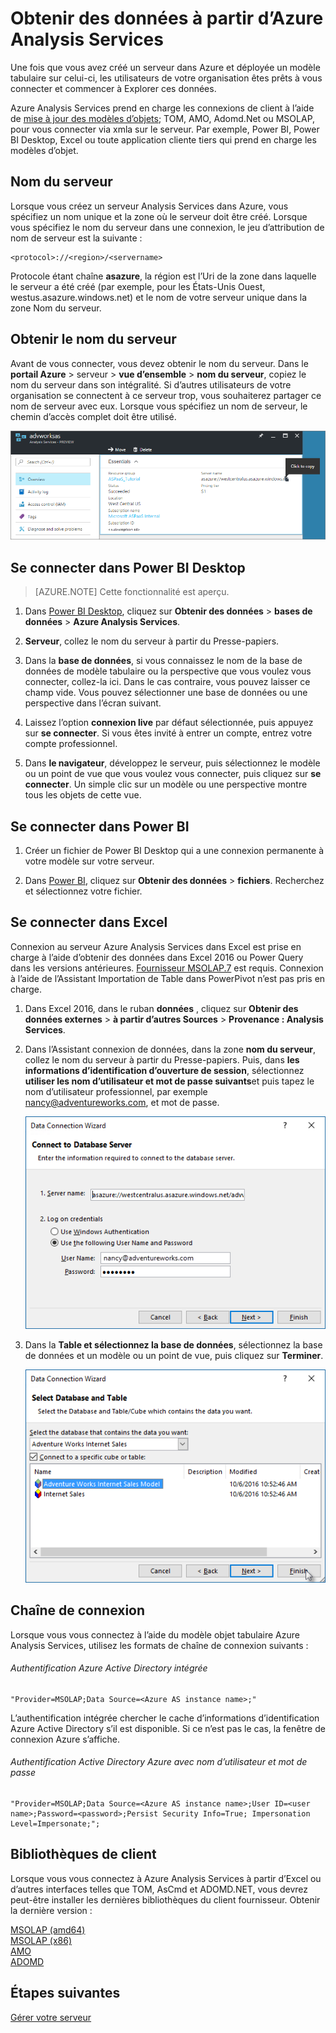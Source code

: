 <properties
   pageTitle="Obtenir des données à partir d’Azure Analysis Services | Microsoft Azure"
   description="Découvrez comment vous connecter à et obtenir des données à partir d’un serveur Analysis Services dans Azure."
   services="analysis-services"
   documentationCenter=""
   authors="minewiskan"
   manager="erikre"
   editor=""
   tags=""/>
<tags
   ms.service="analysis-services"
   ms.devlang="NA"
   ms.topic="article"
   ms.tgt_pltfrm="NA"
   ms.workload="na"
   ms.date="10/24/2016"
   ms.author="owend"/>

# <a name="get-data-from-azure-analysis-services"></a>Obtenir des données à partir d’Azure Analysis Services
Une fois que vous avez créé un serveur dans Azure et déployée un modèle tabulaire sur celui-ci, les utilisateurs de votre organisation êtes prêts à vous connecter et commencer à Explorer ces données.

Azure Analysis Services prend en charge les connexions de client à l’aide de [mise à jour des modèles d’objets](#client-libraries); TOM, AMO, Adomd.Net ou MSOLAP, pour vous connecter via xmla sur le serveur. Par exemple, Power BI, Power BI Desktop, Excel ou toute application cliente tiers qui prend en charge les modèles d’objet.

## <a name="server-name"></a>Nom du serveur
Lorsque vous créez un serveur Analysis Services dans Azure, vous spécifiez un nom unique et la zone où le serveur doit être créé. Lorsque vous spécifiez le nom du serveur dans une connexion, le jeu d’attribution de nom de serveur est la suivante :
```
<protocol>://<region>/<servername>
```
 Protocole étant chaîne **asazure**, la région est l’Uri de la zone dans laquelle le serveur a été créé (par exemple, pour les États-Unis Ouest, westus.asazure.windows.net) et le nom de votre serveur unique dans la zone Nom du serveur.

## <a name="get-the-server-name"></a>Obtenir le nom du serveur
Avant de vous connecter, vous devez obtenir le nom du serveur. Dans le **portail Azure** > serveur > **vue d’ensemble** > **nom du serveur**, copiez le nom du serveur dans son intégralité. Si d’autres utilisateurs de votre organisation se connectent à ce serveur trop, vous souhaiterez partager ce nom de serveur avec eux. Lorsque vous spécifiez un nom de serveur, le chemin d’accès complet doit être utilisé.

![Obtenir le nom du serveur dans Azure](./media/analysis-services-deploy/aas-deploy-get-server-name.png)


## <a name="connect-in-power-bi-desktop"></a>Se connecter dans Power BI Desktop

> [AZURE.NOTE] Cette fonctionnalité est aperçu.

1. Dans [Power BI Desktop](https://powerbi.microsoft.com/desktop/), cliquez sur **Obtenir des données** > **bases de données** > **Azure Analysis Services**.

2. **Serveur**, collez le nom du serveur à partir du Presse-papiers.

3. Dans la **base de données**, si vous connaissez le nom de la base de données de modèle tabulaire ou la perspective que vous voulez vous connecter, collez-la ici. Dans le cas contraire, vous pouvez laisser ce champ vide. Vous pouvez sélectionner une base de données ou une perspective dans l’écran suivant.

4. Laissez l’option **connexion live** par défaut sélectionnée, puis appuyez sur **se connecter**. Si vous êtes invité à entrer un compte, entrez votre compte professionnel.

5. Dans **le navigateur**, développez le serveur, puis sélectionnez le modèle ou un point de vue que vous voulez vous connecter, puis cliquez sur **se connecter**. Un simple clic sur un modèle ou une perspective montre tous les objets de cette vue.


## <a name="connect-in-power-bi"></a>Se connecter dans Power BI
1. Créer un fichier de Power BI Desktop qui a une connexion permanente à votre modèle sur votre serveur.

2. Dans [Power BI](https://powerbi.microsoft.com), cliquez sur **Obtenir des données** > **fichiers**. Recherchez et sélectionnez votre fichier.


## <a name="connect-in-excel"></a>Se connecter dans Excel
Connexion au serveur Azure Analysis Services dans Excel est prise en charge à l’aide d’obtenir des données dans Excel 2016 ou Power Query dans les versions antérieures. [Fournisseur MSOLAP.7](https://aka.ms/msolap) est requis. Connexion à l’aide de l’Assistant Importation de Table dans PowerPivot n’est pas pris en charge.

1. Dans Excel 2016, dans le ruban **données** , cliquez sur **Obtenir des données externes** > **à partir d’autres Sources** > **Provenance : Analysis Services**.

2. Dans l’Assistant connexion de données, dans la zone **nom du serveur**, collez le nom du serveur à partir du Presse-papiers. Puis, dans **les informations d’identification d’ouverture de session**, sélectionnez **utiliser les nom d’utilisateur et mot de passe suivants**et puis tapez le nom d’utilisateur professionnel, par exemple nancy@adventureworks.com, et mot de passe.

    ![Se connecter dans d’ouverture de session Excel](./media/analysis-services-connect/aas-connect-excel-logon.png)

4. Dans la **Table et sélectionnez la base de données**, sélectionnez la base de données et un modèle ou un point de vue, puis cliquez sur **Terminer**.

    ![Se connecter dans Sélectionnez un modèle Excel](./media/analysis-services-connect/aas-connect-excel-select.png)

## <a name="connection-string"></a>Chaîne de connexion
Lorsque vous vous connectez à l’aide du modèle objet tabulaire Azure Analysis Services, utilisez les formats de chaîne de connexion suivants :

###### <a name="integrated-azure-active-directory-authentication"></a>Authentification Azure Active Directory intégrée
```
"Provider=MSOLAP;Data Source=<Azure AS instance name>;"
```
L’authentification intégrée chercher le cache d’informations d’identification Azure Active Directory s’il est disponible. Si ce n’est pas le cas, la fenêtre de connexion Azure s’affiche.

###### <a name="azure-active-directory-authentication-with-username-and-password"></a>Authentification Active Directory Azure avec nom d’utilisateur et mot de passe
```
"Provider=MSOLAP;Data Source=<Azure AS instance name>;User ID=<user name>;Password=<password>;Persist Security Info=True; Impersonation Level=Impersonate;";
```

## <a name="client-libraries"></a>Bibliothèques de client
Lorsque vous vous connectez à Azure Analysis Services à partir d’Excel ou d’autres interfaces telles que TOM, AsCmd et ADOMD.NET, vous devrez peut-être installer les dernières bibliothèques du client fournisseur. Obtenir la dernière version :  

[MSOLAP (amd64)](https://go.microsoft.com/fwlink/?linkid=829576)</br>
[MSOLAP (x86)](https://go.microsoft.com/fwlink/?linkid=829575)</br>
[AMO](https://go.microsoft.com/fwlink/?linkid=829578)</br>
[ADOMD](https://go.microsoft.com/fwlink/?linkid=829577)</br>



## <a name="next-steps"></a>Étapes suivantes
[Gérer votre serveur](analysis-services-manage.md)
